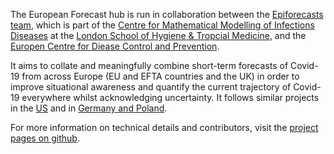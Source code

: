 The European Forecast hub is run in collaboration between the [Epiforecasts team](http://epiforecasts.io/covid), which is part of the [Centre for Mathematical Modelling of Infections Diseases](http://cmmid.github.io/topics/covid19) at the [London School of Hygiene & Tropcial Medicine](http://www.lshtm.ac.uk), and the [Europen Centre for Diease Control and Prevention](http://ecdc.europa.eu).

It aims to collate and meaningfully combine short-term forecasts of Covid-19 from across Europe (EU and EFTA countries and the UK) in order to improve situational awareness and quantify the current trajectory of Covid-19 everywhere whilst acknowledging uncertainty. It follows similar projects in the [US](https://covid19forecasthub.org/) and in [Germany and Poland](https://kitmetricslab.github.io/forecasthub/forecast).

For more information on technical details and contributors, visit the [project pages on github](https://github.com/epiforecasts/covid19-forecast-hub-europe).
